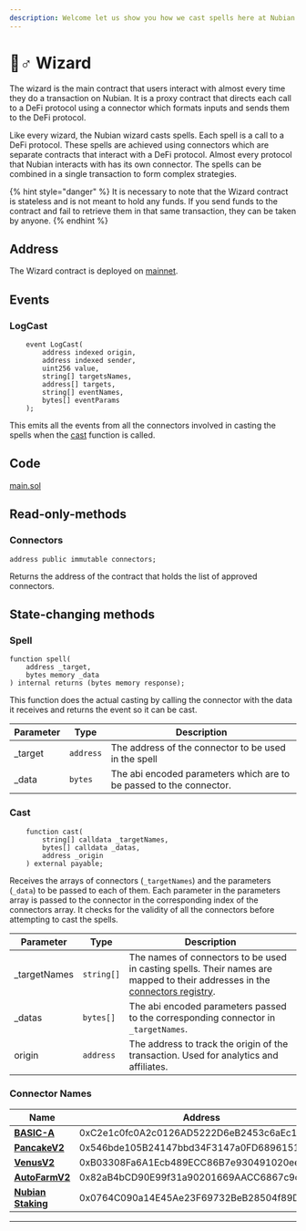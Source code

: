 ```yaml
---
description: Welcome let us show you how we cast spells here at Nubian.
---
```


# 🧙♂ Wizard

The wizard is the main contract that users interact with almost every time they do a transaction on Nubian. It is a proxy contract that directs each call to a DeFi protocol using a connector which formats inputs and sends them to the DeFi protocol.&#x20;

Like every wizard, the Nubian wizard casts spells. Each spell is a call to a DeFi protocol. These spells are achieved using connectors which are separate contracts that interact with a DeFi protocol. Almost every protocol that Nubian interacts with has its own connector. The spells can be combined in a single transaction to form complex strategies.

{% hint style="danger" %}
It is necessary to note that the Wizard contract is stateless and is not meant to hold any funds. If you send funds to the contract and fail to retrieve them in that same transaction, they can be taken by anyone.
{% endhint %}

## Address

The Wizard contract is deployed on [mainnet](https://bscscan.com/address/0x9B1240399e9E23e4C31520fc5C00FA83dc451819).

## Events

### LogCast

```solidity
    event LogCast(
        address indexed origin,
        address indexed sender,
        uint256 value,
        string[] targetsNames,
        address[] targets,
        string[] eventNames,
        bytes[] eventParams
    );
```

This emits all the events from all the connectors involved in casting the spells when the [cast](wizard.md#cast) function is called.

## Code

[main.sol](https://github.com/NestcoinCo/Nubian-coven/blob/main/contracts/wizard.sol)

## Read-only-methods

### Connectors

```solidity
address public immutable connectors;
```

Returns the address of the contract that holds the list of approved connectors.

## State-changing methods

### Spell

```solidity
function spell(
    address _target, 
    bytes memory _data
) internal returns (bytes memory response);
```

This function does the actual casting by calling the connector with the data it receives and returns the event so it can be cast.

| Parameter | Type      | Description                                                         |
| --------- | --------- | ------------------------------------------------------------------- |
| \_target  | `address` | The address of the connector to be used in the spell                |
| \_data    | `bytes`   | The abi encoded parameters which are to be passed to the connector. |

### Cast

```solidity
    function cast(
        string[] calldata _targetNames,
        bytes[] calldata _datas,
        address _origin
    ) external payable;
```

Receives the arrays of connectors (`_targetNames`) and the parameters (`_data`) to be passed to each of them. Each parameter in the parameters array is passed to the connector in the corresponding index of the connectors array. It checks for the validity of all the connectors before attempting to cast the spells.

| Parameter     | Type       | Description                                                                                                                                                                 |
| ------------- | ---------- | --------------------------------------------------------------------------------------------------------------------------------------------------------------------------- |
| \_targetNames | `string[]` | The names of connectors to be used in casting spells. Their names are mapped to their addresses in the [connectors registry](connectors/connectors-registry.md#connectors). |
| \_datas       | `bytes[]`  | The abi encoded parameters passed to the corresponding connector in `_targetNames`.                                                                                         |
| origin        | `address`  | The address to track the origin of the transaction. Used for analytics and affiliates.                                                                                      |

### Connector Names

| Name                                                                            | Address                                        |
| ------------------------------------------------------------------------------- | ---------------------------------------------- |
| ****[**BASIC-A**](connectors/available-connectors/basic.md)****                 | 0xC2e1c0fc0A2c0126AD5222D6eB2453c6aEc1e637​​​​ |
| ****[**PancakeV2**](connectors/available-connectors/pancakeswap.md)****         | 0x546bde105B24147bbd34F3147a0FD68961515Feb     |
| ****[**VenusV2**](connectors/available-connectors/venus.md)****                 | 0xB03308Fa6A1Ecb489ECC86B7e930491020ee2b96     |
| ****[**AutoFarmV2**](broken-reference)****                                      | 0x82aB4bCD90E99f31a90201669AACC6867c9c3B77     |
| ****[**Nubian Staking**](connectors/available-connectors/nubian-staking.md)**** | 0x0764C090a14E45Ae23F69732BeB28504f89D669A     |

****
